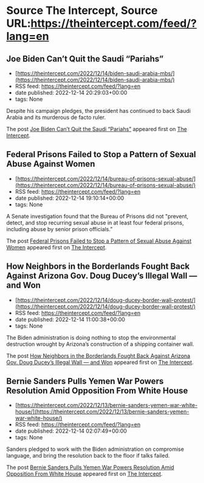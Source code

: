 # Source The Intercept, Source URL:https://theintercept.com/feed/?lang=en

## Joe Biden Can’t Quit the Saudi “Pariahs”
 - [https://theintercept.com/2022/12/14/biden-saudi-arabia-mbs/](https://theintercept.com/2022/12/14/biden-saudi-arabia-mbs/)
 - RSS feed: https://theintercept.com/feed/?lang=en
 - date published: 2022-12-14 20:29:03+00:00
 - tags: None

<p>Despite his campaign pledges, the president has continued to back Saudi Arabia and its murderous de facto ruler.</p>
<p>The post <a href="https://theintercept.com/2022/12/14/biden-saudi-arabia-mbs/" rel="nofollow">Joe Biden Can’t Quit the Saudi “Pariahs”</a> appeared first on <a href="https://theintercept.com" rel="nofollow">The Intercept</a>.</p>

## Federal Prisons Failed to Stop a Pattern of Sexual Abuse Against Women
 - [https://theintercept.com/2022/12/14/bureau-of-prisons-sexual-abuse/](https://theintercept.com/2022/12/14/bureau-of-prisons-sexual-abuse/)
 - RSS feed: https://theintercept.com/feed/?lang=en
 - date published: 2022-12-14 19:10:14+00:00
 - tags: None

<p>A Senate investigation found that the Bureau of Prisons did not "prevent, detect, and stop recurring sexual abuse in at least four federal prisons, including abuse by senior prison officials.”</p>
<p>The post <a href="https://theintercept.com/2022/12/14/bureau-of-prisons-sexual-abuse/" rel="nofollow">Federal Prisons Failed to Stop a Pattern of Sexual Abuse Against Women</a> appeared first on <a href="https://theintercept.com" rel="nofollow">The Intercept</a>.</p>

## How Neighbors in the Borderlands Fought Back Against Arizona Gov. Doug Ducey’s Illegal Wall — and Won
 - [https://theintercept.com/2022/12/14/doug-ducey-border-wall-protest/](https://theintercept.com/2022/12/14/doug-ducey-border-wall-protest/)
 - RSS feed: https://theintercept.com/feed/?lang=en
 - date published: 2022-12-14 11:00:38+00:00
 - tags: None

<p>The Biden administration is doing nothing to stop the environmental destruction wrought by Arizona’s construction of a shipping container wall.</p>
<p>The post <a href="https://theintercept.com/2022/12/14/doug-ducey-border-wall-protest/" rel="nofollow">How Neighbors in the Borderlands Fought Back Against Arizona Gov. Doug Ducey’s Illegal Wall — and Won</a> appeared first on <a href="https://theintercept.com" rel="nofollow">The Intercept</a>.</p>

## Bernie Sanders Pulls Yemen War Powers Resolution Amid Opposition From White House
 - [https://theintercept.com/2022/12/13/bernie-sanders-yemen-war-white-house/](https://theintercept.com/2022/12/13/bernie-sanders-yemen-war-white-house/)
 - RSS feed: https://theintercept.com/feed/?lang=en
 - date published: 2022-12-14 02:07:49+00:00
 - tags: None

<p>Sanders pledged to work with the Biden administration on compromise language, and bring the resolution back to the floor if talks failed.</p>
<p>The post <a href="https://theintercept.com/2022/12/13/bernie-sanders-yemen-war-white-house/" rel="nofollow">Bernie Sanders Pulls Yemen War Powers Resolution Amid Opposition From White House</a> appeared first on <a href="https://theintercept.com" rel="nofollow">The Intercept</a>.</p>
